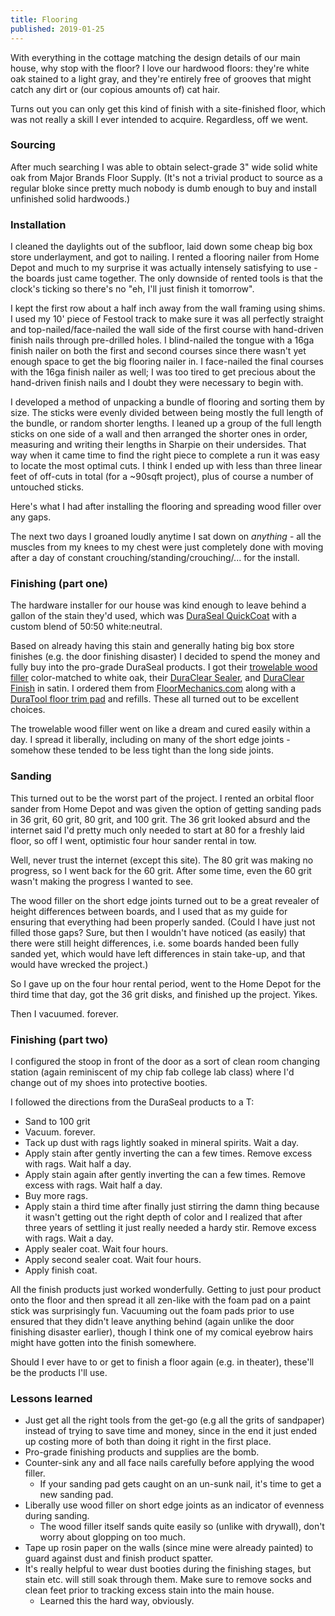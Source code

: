 ```yaml
---
title: Flooring
published: 2019-01-25
---
```


With everything in the cottage matching the design details of our main house, why stop with the floor?
I love our hardwood floors: they're white oak stained to a light gray, and they're entirely free of grooves
that might catch any dirt or (our copious amounts of) cat hair.

Turns out you can only get this kind of finish with a site-finished floor, which was not really a skill I ever intended to acquire.
Regardless, off we went.

### Sourcing

After much searching I was able to obtain select-grade 3" wide solid white oak from Major Brands Floor Supply.
(It's not a trivial product to source as a regular bloke since pretty much nobody is dumb enough to buy and install
unfinished solid hardwoods.)

### Installation

I cleaned the daylights out of the subfloor, laid down some cheap big box store underlayment, and got to nailing.
I rented a flooring nailer from Home Depot and much to my surprise it was actually intensely satisfying to use -
the boards just came together.
The only downside of rented tools is that the clock's ticking so there's no "eh, I'll just finish it tomorrow".

I kept the first row about a half inch away from the wall framing using shims. I used my 10' piece of Festool track
to make sure it was all perfectly straight and top-nailed/face-nailed the wall side of the first course with hand-driven finish nails
through pre-drilled holes. I blind-nailed the tongue with a 16ga finish nailer on both the first and second courses
since there wasn't yet enough space to get the big flooring nailer in. I face-nailed the final courses with the
16ga finish nailer as well; I was too tired to get precious about the hand-driven finish nails and I doubt they were
necessary to begin with.

I developed a method of unpacking a bundle of flooring and sorting them by size.
The sticks were evenly divided between being mostly the full length of the bundle, or random shorter lengths.
I leaned up a group of the full length sticks on one side of a wall and then arranged the shorter ones in order,
measuring and writing their lengths in Sharpie on their undersides.
That way when it came time to find the right piece to complete a run it was easy to locate the most optimal cuts.
I think I ended up with less than three linear feet of off-cuts in total (for a ~90sqft project),
plus of course a number of untouched sticks.

Here's what I had after installing the flooring and spreading wood filler over any gaps.

<?# SimpleFigure src="images/IMG_20190125_120444.jpg" caption="Post-install with cured wood filler" /?>

The next two days I groaned loudly anytime I sat down on _anything_ - all the muscles from my knees to my chest
were just completely done with moving after a day of constant crouching/standing/crouching/... for the install.

### Finishing (part one)

The hardware installer for our house was kind enough to leave behind a gallon of the stain they'd used,
which was [DuraSeal QuickCoat](https://www.duraseal.com/products/stains/quick-coat/) with a custom blend of
50:50 white:neutral.

Based on already having this stain and generally hating big box store finishes (e.g. the door finishing disaster)
I decided to spend the money and fully buy into the pro-grade DuraSeal products.
I got their [trowelable wood filler](https://www.duraseal.com/products/fillers/trowelable-wood-filler/) color-matched to white oak,
their [DuraClear Sealer](https://www.duraseal.com/products/sealers/duraclear-sealer/), and
[DuraClear Finish](https://www.duraseal.com/products/finishes/duraclear/) in satin.
I ordered them from [FloorMechanics.com](https://floormechanics.com/) along with a
[DuraTool floor trim pad](https://floormechanics.com/ProductDetail/Duratool10FloorTrimPadwithHandle/8040/Applicators)
and refills. These all turned out to be excellent choices.

The trowelable wood filler went on like a dream and cured easily within a day. I spread it liberally,
including on many of the short edge joints - somehow these tended to be less tight than the long side joints.

### Sanding

This turned out to be the worst part of the project. I rented an orbital floor sander from Home Depot
and was given the option of getting sanding pads in 36 grit, 60 grit, 80 grit, and 100 grit.
The 36 grit looked absurd and the internet said I'd pretty much only needed to start at 80 for a freshly laid floor,
so off I went, optimistic four hour sander rental in tow.

Well, never trust the internet (except this site). The 80 grit was making no progress, so I went back for the 60 grit.
After some time, even the 60 grit wasn't making the progress I wanted to see.

The wood filler on the short edge joints turned out to be a great revealer of height differences between boards,
and I used that as my guide for ensuring that everything had been properly sanded.
(Could I have just not filled those gaps? Sure, but then I wouldn't have noticed (as easily) that there were still
height differences, i.e. some boards handed been fully sanded yet, which would have left differences in stain take-up,
and that would have wrecked the project.)

So I gave up on the four hour rental period, went to the Home Depot for the third time that day, got the 36 grit disks,
and finished up the project. Yikes.

Then I vacuumed. forever.

### Finishing (part two)

I configured the stoop in front of the door as a sort of clean room changing station
(again reminiscent of my chip fab college lab class) where I'd change out of my shoes into protective booties.

I followed the directions from the DuraSeal products to a T:

- Sand to 100 grit
- Vacuum. forever.
- Tack up dust with rags lightly soaked in mineral spirits. Wait a day.
- Apply stain after gently inverting the can a few times. Remove excess with rags. Wait half a day.
- Apply stain again after gently inverting the can a few times. Remove excess with rags. Wait half a day.
- Buy more rags.
- Apply stain a third time after finally just stirring the damn thing because it wasn't getting out the right depth of color and I realized that after three years of settling it just really needed a hardy stir. Remove excess with rags. Wait a day.
- Apply sealer coat. Wait four hours.
- Apply second sealer coat. Wait four hours.
- Apply finish coat.

All the finish products just worked wonderfully. Getting to just pour product onto the floor and then spread it all zen-like
with the foam pad on a paint stick was surprisingly fun. Vacuuming out the foam pads prior to use ensured that they
didn't leave anything behind (again unlike the door finishing disaster earlier), though I think one of my comical eyebrow
hairs might have gotten into the finish somewhere.

Should I ever have to or get to finish a floor again (e.g. in theater), these'll be the products I'll use.

<?# SimpleFigure src="images/IMG_20190130_113050.jpg" caption="The finished product" /?>

### Lessons learned

- Just get all the right tools from the get-go (e.g all the grits of sandpaper) instead of trying to save time and money, since in the end it just ended up costing more of both than doing it right in the first place.
- Pro-grade finishing products and supplies are the bomb.
- Counter-sink any and all face nails carefully before applying the wood filler.
  - If your sanding pad gets caught on an un-sunk nail, it's time to get a new sanding pad.
- Liberally use wood filler on short edge joints as an indicator of evenness during sanding.
  - The wood filler itself sands quite easily so (unlike with drywall), don't worry about glopping on too much.
- Tape up rosin paper on the walls (since mine were already painted) to guard against dust and finish product spatter.
- It's really helpful to wear dust booties during the finishing stages, but stain etc. will still soak through them. Make sure to remove socks and clean feet prior to tracking excess stain into the main house.
  - Learned this the hard way, obviously.

